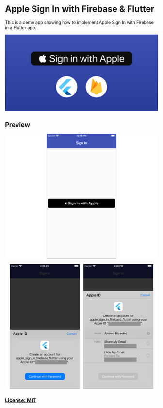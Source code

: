 # Apple Sign In with Firebase & Flutter

This is a demo app showing how to implement Apple Sign In with Firebase in a Flutter app.

![](media/apple-sign-in-banner.png)

## Preview

![](media/apple-sign-in-screenshot.png)

![](media/apple-sign-in-second-screen-variants.png)

### [License: MIT](LICENSE.md)